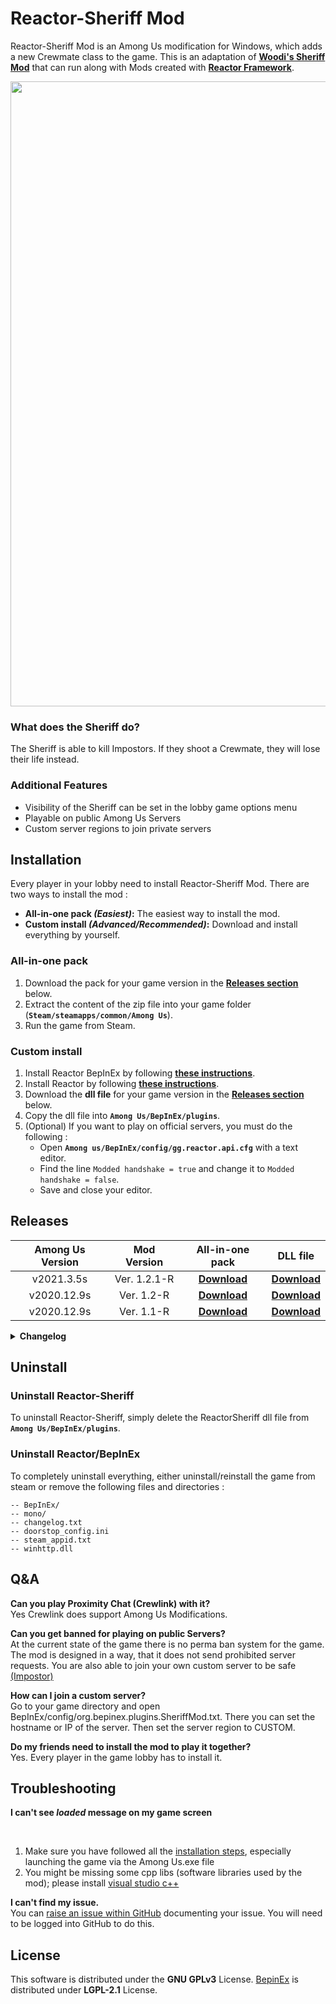 # Reactor-Sheriff Mod
Reactor-Sheriff Mod is an Among Us modification for Windows, which adds a new Crewmate class to the game. This is an adaptation of **[Woodi's Sheriff Mod](https://github.com/Woodi-dev/Among-Us-Sheriff-Mod)** that can run along with Mods created with **[Reactor Framework](https://github.com/NuclearPowered/Reactor)**.

<img src ="Pics/SheriffMod.png" width="1000"></img>

<h3>What does the Sheriff do?</h3>
The Sheriff is able to kill Impostors. If they shoot a Crewmate, they will lose their life instead.
<h3>Additional Features</h3>
<ul>
<li> Visibility of the Sheriff can be set in the lobby game options menu</li>
<li> Playable on public Among Us Servers</li>
<li> Custom server regions to join private servers</li>
</ul>

## Installation
Every player in your lobby need to install Reactor-Sheriff Mod. There are two ways to install the mod :
- **All-in-one pack _(Easiest)_:** The easiest way to install the mod.
- **Custom install _(Advanced/Recommended)_:** Download and install everything by yourself.

### All-in-one pack
1. Download the pack for your game version in the **[Releases section](#releases)** below.
2. Extract the content of the zip file into your game folder (**`Steam/steamapps/common/Among Us`**).
3. Run the game from Steam.

### Custom install
1. Install Reactor BepInEx by following **[these instructions](https://docs.reactor.gg/docs/basic/install_bepinex/)**.
2. Install Reactor by following **[these instructions](https://docs.reactor.gg/docs/basic/install_reactor)**.
3. Download the **dll file** for your game version in the **[Releases section](#releases)** below.
4. Copy the dll file into **`Among Us/BepInEx/plugins`**.
5. (Optional) If you want to play on official servers, you must do the following :
    - Open **`Among us/BepInEx/config/gg.reactor.api.cfg`** with a text editor.
    - Find the line `Modded handshake = true` and change it to `Modded handshake = false`.
    - Save and close your editor.
 
<h2>Releases</h2>

 | Among Us Version | Mod Version | All-in-one pack | DLL file |
 | :--------------: | :---------: | :-------------: | :------: |
 | v2021.3.5s       | Ver. 1.2.1-R |[**Download**](https://github.com/Brybry16/Reactor-Sheriff/releases/download/v1.2.1/ReactorSheriff-v1.2.1.zip) | [**Download**](https://github.com/Brybry16/Reactor-Sheriff/releases/download/v1.2.1/ReactorSheriff-2021.3.5s.dll) |
 | v2020.12.9s      | Ver. 1.2-R   |[**Download**](https://github.com/Brybry16/Reactor-Sheriff/releases/download/v1.2/ReactorSheriff-v1.2.zip) | [**Download**](https://github.com/Brybry16/Reactor-Sheriff/releases/download/v1.2/ReactorSheriff-2020.12.9s.dll) |
 | v2020.12.9s      | Ver. 1.1-R   |[**Download**](https://github.com/Brybry16/Reactor-Sheriff/releases/download/v1.1/ReactorSheriff-v1.1.zip) | [**Download**](https://github.com/Brybry16/Reactor-Sheriff/releases/download/v1.1/ReactorSheriff-2020.12.9s.dll) |

<details>
  <summary><b>Changelog</b></summary>
   <h3>v1.2.1-R</h3>
   <ul>
    <li>The mod is now compatible with Among Us v2021.3.5</li>
    <li>Fixed Sheriff being able use the Kill Button while in meeting</li>
    <li>Stability improvements</li>
   </ul>
   
   <h3>v1.2-R</h3>
   <ul>
    <li>Fixed Sheriff being able to kill impostors in vent</li>
    <li>Fixed Sheriff being able to kill while in a task</li>
    <li>Fixed Sheriff being able to kill while in Vitals/Admin</li>
   </ul>
  
   <h3>v1.1-R</h3>
   <ul>
    <li>Added Sheriff kill cooldown option to the game lobby</li>
    <li>Added q shortcut to kill as Sheriff</li>
    <li>Kill distance of Impostor and Sheriff are now the same</li>
    <li>Fixed a bug where the outline of the target disappears (Impostor)</li>
    <li>Several nullpointer bugfixes</li>
    <li>Adapted the mod to be compatible with Reactor Framework</li>
   </ul>
</details>   
 
 ## Uninstall
 ### Uninstall Reactor-Sheriff
 To uninstall Reactor-Sheriff, simply delete the ReactorSheriff dll file from **`Among Us/BepInEx/plugins`**.
 
 ### Uninstall Reactor/BepInEx
 To completely uninstall everything, either uninstall/reinstall the game from steam or remove the following files and directories :
 ```
-- BepInEx/
-- mono/
-- changelog.txt
-- doorstop_config.ini
-- steam_appid.txt
-- winhttp.dll
```

<h2>Q&A</h2>
 
<p><b>Can you play Proximity Chat (Crewlink) with it?</b></br>
Yes Crewlink does support Among Us Modifications.</p>
<p><b>Can you get banned for playing on public Servers?</b></br>
At the current state of the game there is no perma ban system for the game. The mod is designed in a way, that it does not send prohibited server requests.
You are also able to join your own custom server to be safe <a href="https://github.com/Impostor/Impostor">(Impostor)</a></p>
<p><b>How can I join a custom server?</b></br>
Go to your game directory and open BepInEx/config/org.bepinex.plugins.SheriffMod.txt. There you can set the hostname or IP of the server. Then set the server region to CUSTOM.</p>
<p><b>Do my friends need to install the mod to play it together?</b></br>
Yes. Every player in the game lobby has to install it.</p>
<h2 id="troubleshooting">Troubleshooting</h2>

<p><b>I can't see <em>loaded</em> message on my game screen</b></p></br>
<ol>
  <li>Make sure you have followed all the <a href="#installation">installation steps</a>, especially launching the game via the Among Us.exe file</li>
  <li>You might be missing some cpp libs (software libraries used by the mod); please install 
    <a href="https://aka.ms/vs/16/release/vc_redist.x86.exe">visual studio c++</a>
  </li>
</ol>

<p><b>I can't find my issue.</b></br>
You can <a href="https://github.com/Brybry16/Reactor-Sheriff/issues/new">raise an issue within GitHub</a> documenting your issue. You will need to be logged into GitHub to do this.
</p>

<h2>License</h2>
<p>This software is distributed under the <b>GNU GPLv3</b> License.
<a href="https://github.com/BepInEx/BepInEx">BepinEx</a> is distributed under <b>LGPL-2.1</b> License.</p>
